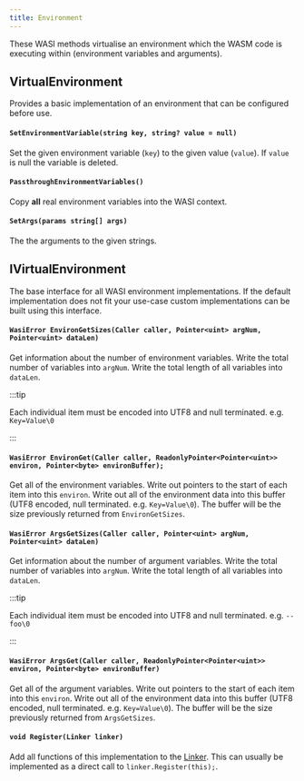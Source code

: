 ```yaml
---
title: Environment
---
```


These WASI methods virtualise an environment which the WASM code is executing within (environment variables and arguments).

## VirtualEnvironment

Provides a basic implementation of an environment that can be configured before use.

#### `SetEnvironmentVariable(string key, string? value = null)`

Set the given environment variable (`key`) to the given value (`value`). If `value` is null the variable is deleted.

#### `PassthroughEnvironmentVariables()`

Copy **all** real environment variables into the WASI context.

#### `SetArgs(params string[] args)`

The the arguments to the given strings.

## IVirtualEnvironment

The base interface for all WASI environment implementations. If the default implementation does not fit your use-case custom implementations can be built using this interface.

#### `WasiError EnvironGetSizes(Caller caller, Pointer<uint> argNum, Pointer<uint> dataLen)`

Get information about the number of environment variables. Write the total number of variables into `argNum`. Write the total length of all variables into `dataLen`.

:::tip

Each individual item must be encoded into UTF8 and null terminated. e.g. `Key=Value\0`

:::

#### `WasiError EnvironGet(Caller caller, ReadonlyPointer<Pointer<uint>> environ, Pointer<byte> environBuffer);`

Get all of the environment variables. Write out pointers to the start of each item into this `environ`. Write out all of the environment data into this buffer (UTF8 encoded, null terminated. e.g. `Key=Value\0`). The buffer will be the size previously returned from `EnvironGetSizes`.

#### `WasiError ArgsGetSizes(Caller caller, Pointer<uint> argNum, Pointer<uint> dataLen)`

Get information about the number of argument variables. Write the total number of variables into `argNum`. Write the total length of all variables into `dataLen`.

:::tip

Each individual item must be encoded into UTF8 and null terminated. e.g. `--foo\0`

:::

#### `WasiError ArgsGet(Caller caller, ReadonlyPointer<Pointer<uint>> environ, Pointer<byte> environBuffer)`

Get all of the argument variables. Write out pointers to the start of each item into this `environ`. Write out all of the environment data into this buffer (UTF8 encoded, null terminated. e.g. `Key=Value\0`). The buffer will be the size previously returned from `ArgsGetSizes`.

#### `void Register(Linker linker)`

Add all functions of this implementation to the [Linker](../wasmtime/linker.md). This can usually be implemented as a direct call to `linker.Register(this);`.
